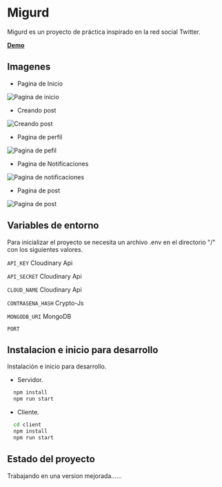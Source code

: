 
# Migurd

Migurd es un proyecto de práctica inspirado en la red social Twitter.

[**Demo**](https://migurd.onrender.com)

## Imagenes

- Pagina de Inicio 

![Pagina de inicio](https://res.cloudinary.com/drifqbdtu/image/upload/w_690/v1678403140/Readme/Migurd/inicio_onxi3h.png)

- Creando post

![Creando post](https://res.cloudinary.com/drifqbdtu/image/upload/v1678403120/Readme/Migurd/creadoPost_chedzv.gif)

- Pagina de perfil

![Pagina de pefil](https://res.cloudinary.com/drifqbdtu/image/upload/w_690/v1678403140/Readme/Migurd/perfil_wvksxz.png)

- Pagina de Notificaciones 

![Pagina de notificaciones](https://res.cloudinary.com/drifqbdtu/image/upload/w_690/v1678403140/Readme/Migurd/notificaciones_scwz12.png)

- Pagina de post

![Pagina de post](https://res.cloudinary.com/drifqbdtu/image/upload/w_690/v1678403139/Readme/Migurd/fullPost_t6slq6.png)

## Variables de entorno

Para inicializar el proyecto se necesita un archivo .env en el directorio "/" con los siguientes valores.

`API_KEY` Cloudinary Api

`API_SECRET` Cloudinary Api

`CLOUD_NAME` Cloudinary Api

`CONTRASENA_HASH` Crypto-Js

`MONGODB_URI` MongoDB

`PORT` 




## Instalacion e inicio para desarrollo

Instalación e inicio para desarrollo.

- Servidor.

```bash
  npm install
  npm run start
```
- Cliente.

```bash
  cd client
  npm install
  npm run start
```
## Estado del proyecto

Trabajando en una version mejorada......

